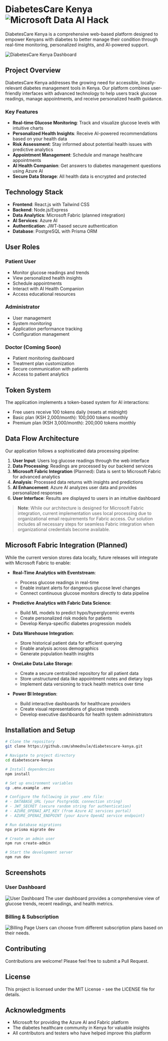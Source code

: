 # DiabetesCare Kenya  ![Microsoft Data AI Hack](/public/microsoft.png)  

DiabetesCare Kenya is a comprehensive web-based platform designed to empower Kenyans with diabetes to better manage their condition through real-time monitoring, personalized insights, and AI-powered support.  

![DiabetesCare Kenya Dashboard](/public/diabetes-kenya.png)  

## Project Overview  

DiabetesCare Kenya addresses the growing need for accessible, locally-relevant diabetes management tools in Kenya. Our platform combines user-friendly interfaces with advanced technology to help users track glucose readings, manage appointments, and receive personalized health guidance.  

### Key Features  

- **Real-time Glucose Monitoring**: Track and visualize glucose levels with intuitive charts 
- **Personalized Health Insights**: Receive AI-powered recommendations based on your health data 
- **Risk Assessment**: Stay informed about potential health issues with predictive analytics 
- **Appointment Management**: Schedule and manage healthcare appointments 
- **AI Health Companion**: Get answers to diabetes management questions using Azure AI 
- **Secure Data Storage**: All health data is encrypted and protected  

## Technology Stack  

- **Frontend**: React.js with Tailwind CSS 
- **Backend**: Node.js/Express 
- **Data Analytics**: Microsoft Fabric (planned integration) 
- **AI Services**: Azure AI 
- **Authentication**: JWT-based secure authentication
- **Database**: PostgreSQL with Prisma ORM

## User Roles  

### Patient User 
- Monitor glucose readings and trends 
- View personalized health insights 
- Schedule appointments 
- Interact with AI Health Companion 
- Access educational resources  

### Administrator 
- User management 
- System monitoring 
- Application performance tracking 
- Configuration management  

### Doctor (Coming Soon) 
- Patient monitoring dashboard 
- Treatment plan customization 
- Secure communication with patients 
- Access to patient analytics  

## Token System  

The application implements a token-based system for AI interactions: 
- Free users receive 100 tokens daily (resets at midnight) 
- Basic plan (KSH 2,000/month): 100,000 tokens monthly 
- Premium plan (KSH 3,000/month): 200,000 tokens monthly  

## Data Flow Architecture

Our application follows a sophisticated data processing pipeline:

1. **User Input**: Users log glucose readings through the web interface
2. **Data Processing**: Readings are processed by our backend services
3. **Microsoft Fabric Integration** (Planned): Data is sent to Microsoft Fabric for advanced analytics
4. **Analysis**: Processed data returns with insights and predictions
5. **AI Enhancement**: Azure AI analyzes user data and provides personalized responses
6. **User Interface**: Results are displayed to users in an intuitive dashboard

> **Note**: While our architecture is designed for Microsoft Fabric integration, current implementation uses local processing due to organizational email requirements for Fabric access. Our solution includes all necessary steps for seamless Fabric integration when organizational credentials become available.

## Microsoft Fabric Integration (Planned)  

While the current version stores data locally, future releases will integrate with Microsoft Fabric to enable: 

- **Real-Time Analytics with Eventstream**:
  - Process glucose readings in real-time
  - Enable instant alerts for dangerous glucose level changes
  - Connect continuous glucose monitors directly to data pipeline

- **Predictive Analytics with Fabric Data Science**:
  - Build ML models to predict hypo/hyperglycemic events
  - Create personalized risk models for patients
  - Develop Kenya-specific diabetes progression models

- **Data Warehouse Integration**:
  - Store historical patient data for efficient querying
  - Enable analysis across demographics
  - Generate population health insights

- **OneLake Data Lake Storage**:
  - Create a secure centralized repository for all patient data
  - Store unstructured data like appointment notes and dietary logs
  - Implement data versioning to track health metrics over time

- **Power BI Integration**:
  - Build interactive dashboards for healthcare providers
  - Create visual representations of glucose trends
  - Develop executive dashboards for health system administrators

## Installation and Setup  

```bash
# Clone the repository 
git clone https://github.com/ahmednule/diabetescare-kenya.git  

# Navigate to project directory 
cd diabetescare-kenya  

# Install dependencies 
npm install

# Set up environment variables
cp .env.example .env

# Configure the following in your .env file:
# - DATABASE_URL (your PostgreSQL connection string)
# - JWT_SECRET (secure random string for authentication)
# - AZURE_OPENAI_API_KEY (from Azure AI services portal)
# - AZURE_OPENAI_ENDPOINT (your Azure OpenAI service endpoint)

# Run database migrations
npx prisma migrate dev

# Create an admin user
npm run create-admin

# Start the development server 
npm run dev
```

## Screenshots  

### User Dashboard 
![User Dashboard](/public/user-dashboard.png) 
The user dashboard provides a comprehensive view of glucose trends, recent readings, and health metrics.  

### Billing & Subscription 
![Billing Page](/public/billing-page.png) 
Users can choose from different subscription plans based on their needs.  

## Contributing  

Contributions are welcome! Please feel free to submit a Pull Request.  

## License  

This project is licensed under the MIT License - see the LICENSE file for details.  

## Acknowledgments  

- Microsoft for providing the Azure AI and Fabric platform 
- The diabetes healthcare community in Kenya for valuable insights 
- All contributors and testers who have helped improve this platform